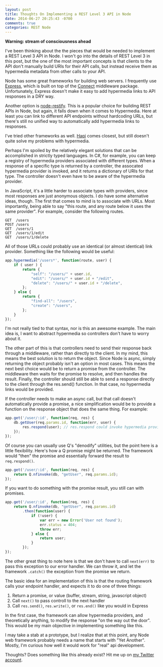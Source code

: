 ```yaml
---
layout: post
title: Thoughts On Implementing a REST Level 3 API in Node
date: 2014-06-27 20:25:43 -0700
comments: true
categories: REST Node 
---
```


**Warning: stream of consciousness ahead**

I've been thinking about the the pieces that would be needed to implement a REST Level 3 API in Node.
I won't go into the details of REST Level 3 in this post, but the one of the most important concepts is that clients to the API don't manually build URIs for their API calls, but instead receive them as hypermedia metadata from other calls to your API.

Node has some great frameworks for building web servers.
I frequently use [Express](http://expressjs.com/), which is built on top of the [Connect](http://www.senchalabs.org/connect/) middleware package.
Unfortunately, Express doesn't make it easy to add hypermedia links to API responses in a DRY way.

Another option is [node-restify](http://mcavage.me/node-restify/).
This is a popular choice for building REST APIs in Node, but again, it falls down when it comes to Hypermedia.
Here at least you can link to different API endpoints without hardcoding URLs, but there's still no unified way to automatically add hypermedia links to responses.

I've tried other frameworks as well.
[Hapi](http://hapijs.com/) comes closest, but still doesn't quite solve my problems with hypermedia.

Perhaps I'm spoiled by the relatively elegant solutions that can be accomplished in strictly typed languages.
In C#, for example, you can keep a registry of hypermedia providers associated with different types.
When a response of a specific type is returned by a controller, the assocated hypermedia provider is invoked, and it returns a dictionary of URIs for that type.
The controller doesn't even have to be aware of the hypermedia provider.

In JavaScript, it's a little harder to associate types with providers, since most responses are just anonymous objects.
I do have some alternative ideas, though.
The first that comes to mind is to associate with URLs.
Most importantly, being able to say "this route, and any route below it uses the same provider".
For example, consider the following routes.

```
GET  /users
POST /users
GET  /users/1
GET  /users/1/edit
GET  /users/1/delete
```

All of those URLs could probably use an identical (or almost identical) link provider.
Something like the following would be useful:

```javascript
app.hypermedia('/users*', function(route, user) {
    if ( user ) {
        return {
            "self": "/users/" + user.id,
            "edit": "/users/" + user.id + "/edit",
            "delete": "/users/" + user.id + "/delete",
        };
    } else {
        return {
            "find-all": "/users",
            "create": "/users",
        };
    }
});
```

I'm not really tied to that syntax, nor is this an awesome example.
The main idea is, I want to abstract hypermedia so controllers don't have to worry about it.

The other part of this is that controllers need to send their response back through a middleware, rather than directly to the client.
In my mind, this means the best solution is to return the object.
Since Node is async, simply returning the object probably isn't an option in most cases.
This means the next best choice would be to return a promise from the controller.
The middleware then waits for the promise to resolve, and then handles the result.
Finally, the controller should still be able to send a response directly to the client through the res.send() function.
In that case, no hypermedia links would be provided.

If the controller needs to make an async call, but that call doesn't automatically provide a promise, a nice simplification would be to provide a function on the response object that does the same thing.
For example:

```javascript
app.get('/user/:id', function(req, res) {
    db.getUser(req.params.id, function(err, user) {
        res.respond(user); // res.respond could invoke hypermedia providers before response 
    });
});
```

Of course you can usually use Q's "denodify" utilities, but the point here is a little flexibility. Here's how a Q promise might be returned. The framework would "then" the promise and essentially forward the result to `req.respond()`.

```javascript
app.get('/user/:id', function(req, res) {
    return Q.nfinvoke(db, "getUser", req.params.id);
});
```

If you want to do something with the promise result, you still can with promises.

```javascript
app.get('/user/:id', function(req, res) {
    return Q.nfinvoke(db, "getUser", req.params.id)
        .then(function(user) {
            if (!user) {
                var err = new Error('User not found');
                err.status = 404;
                throw err;
            } else {
                return user;
            }
        });
});
```

The other great thing to note here is that we don't have to call `next(err)` to pass this exception to our error handler. We can throw it, and let the framework `.catch()` the exception from the promise we return.

The basic idea for an implementation of this is that the routing framework calls your endpoint handler, and expects it to do one of three things:

1. Return a promise, or value (buffer, stream, string, javascript object)
1. Call `next()` to pass controll to the next handler
1. Call `res.send()`, `res.write()`, or `res.end()` like you would in Express

In the first case, the framework can allow hypermedia providers, and theoretically anything, to modify the response "on the way out the door".
This would be my main objective in implementing something like this.

I may take a stab at a prototype, but I realize that at this point, any Node web framework probably needs a name that starts with "Yet Another".
Mostly, I'm curious how well it would work for "real" api development.

Thoughts? Does something like this already exist? Hit me up on [my Twitter account](https://twitter.com/itsananderson/).

